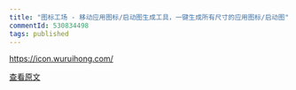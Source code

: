 ```yaml
---
title: "图标工场 - 移动应用图标/启动图生成工具，一键生成所有尺寸的应用图标/启动图"
commentId: 530834498
tags: published
---
```


https://icon.wuruihong.com/
    
[查看原文](https://github.com/lotosbin/lotosbin.github.io/issues/121)
    